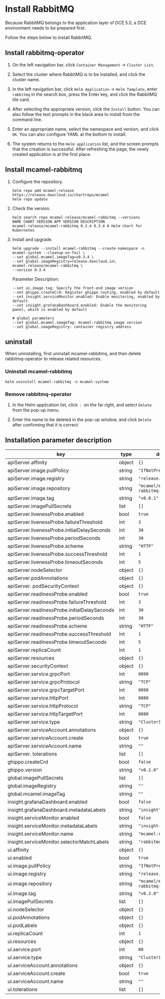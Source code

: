 # Install RabbitMQ

Because RabbitMQ belongs to the application layer of DCE 5.0, a DCE environment needs to be prepared first.

Follow the steps below to install RabbitMQ.

## Install rabbitmq-operator

1. On the left navigation bar, click `Container Management` -> `Cluster List`.

    

2. Select the cluster where RabbitMQ is to be installed, and click the cluster name.

    

3. In the left navigation bar, click `Helm Application` -> `Helm Template`, enter `rabbitmq` in the search box, press the Enter key, and click the RabbitMQ tile card.

    

4. After selecting the appropriate version, click the `Install` button. You can also follow the text prompts in the black area to install from the command line.

    

5. Enter an appropriate name, select the namespace and version, and click `OK`. You can also configure YAML at the bottom to install.

    

6. The system returns to the `Helm application` list, and the screen prompts that the creation is successful. After refreshing the page, the newly created application is at the first place.

    

## Install mcamel-rabbitmq

1. Configure the repository.

    ```shell
    helm repo add mcamel-release https://release.daocloud.io/chartrepo/mcamel
    helm repo update
    ```

2. Check the version.

    ```shell
    helm search repo mcamel-release/mcamel-rabbitmq --versions
    NAME CHART VERSION APP VERSION DESCRIPTION
    mcamel-release/mcamel-rabbitmq 0.3.4 0.3.4 A Helm chart for Kubernetes
    ```

3. Install and upgrade.

    ```shell
    helm upgrade --install mcamel-rabbitmq --create-namespace -n mcamel-system --cleanup-on-fail \
    --set global.mcamel.imageTag=v0.3.4 \
    --set global.imageRegistry=release.daocloud.io\
    mcamel-release/mcamel-rabbitmq \
    --version 0.3.4
    ```

    Parameter Description:

    ```shell
    --set ui.image.tag: Specify the front-end image version
    --set ghippo.createCrd: Register ghippo routing, enabled by default
    --set insight.serviceMonitor.enabled: Enable monitoring, enabled by default
    --set insight.grafanaDashboard.enabled: Enable the monitoring panel, which is enabled by default

    # global parameters
    --set global.mcamel.imageTag: mcamel-rabbitmq image version
    --set global.imageRegistry: container registry address
    ```

## uninstall

When uninstalling, first uninstall mcamel-rabbitmq, and then delete rabbitmq-operator to release related resources.

### Uninstall mcamel-rabbitmq

```shell
helm uninstall mcamel-rabbitmq -n mcamel-system
```

### Remove rabbitmq-operator

1. In the Helm application list, click `⋮` on the far right, and select `Delete` from the pop-up menu.

    

2. Enter the name to be deleted in the pop-up window, and click `Delete` after confirming that it is correct.

    

## Installation parameter description

| key | type | default | description |
|-----|------|---------|-------------|
| apiServer.affinity | object | `{}` | |
| apiServer.image.pullPolicy | string | `"IfNotPresent"` | |
| apiServer.image.registry | string | `"release.daocloud.io"` | |
| apiServer.image.repository | string | `"mcamel/mcamel-rabbitmq-apiserver"` | |
| apiServer.image.tag | string | `"v0.0.1"` | |
| apiServer.imagePullSecrets | list | `[]` | |
| apiServer.livenessProbe.enabled | bool | `true` | |
| apiServer.livenessProbe.failureThreshold | int | `3` | |
| apiServer.livenessProbe.initialDelaySeconds | int | `30` | |
| apiServer.livenessProbe.periodSeconds | int | `30` | |
| apiServer.livenessProbe.scheme | string | `"HTTP"` | |
| apiServer.livenessProbe.successThreshold | int | `1` | |
| apiServer.livenessProbe.timeoutSeconds | int | `5` | |
| apiServer.nodeSelector | object | `{}` | |
| apiServer.podAnnotations | object | `{}` | |
| apiServer. podSecurityContext | object | `{}` | |
| apiServer.readinessProbe.enabled | bool | `true` | |
| apiServer.readinessProbe.failureThreshold | int | `3` | |
| apiServer.readinessProbe.initialDelaySeconds | int | `30` | |
| apiServer.readinessProbe.periodSeconds | int | `30` | |
| apiServer.readinessProbe.scheme | string | `"HTTP"` | |
| apiServer.readinessProbe.successThreshold | int | `1` | |
| apiServer.readinessProbe.timeoutSeconds | int | `5` | |
| apiServer.replicaCount | int | `1` | |
| apiServer.resources | object | `{}` | |
| apiServer.securityContext | object | `{}` | |
| apiServer.service.grpcPort | int | `8090` | |
| apiServer.service.grpcProtocol | string | `"TCP"` | |
| apiServer.service.grpcTargetPort | int | `8090` | |
| apiServer.service.httpPort | int | `8080` | |
| apiServer.service.httpProtocol | string | `"TCP"` | |
| apiServer.service.httpTargetPort | int | `8080` | |
| apiServer.service.type | string | `"ClusterIP"` | |
| apiServer.serviceAccount.annotations | object | `{}` | |
| apiServer.serviceAccount.create | bool | `true` | |
| apiServer.serviceAccount.name | string | `""` | |
| apiServer. tolerations | list | `[]` | |
| ghippo.createCrd | bool | `false` | |
| ghippo.version | string | `"v0.1.0"` | |
| global.imagePullSecrets | list | `[]` | |
| global.imageRegistry | string | `""` | |
| global.mcamel.imageTag | string | `""` | |
| insight.grafanaDashboard.enabled | bool | `false` | |
| insight.grafanaDashboard.metadataLabels | string | `"insight"` | |
| insight.serviceMonitor.enabled | bool | `false` | |
| insight.serviceMonitor.metadataLabels | string | `"insight-agent"` | |
| insight.serviceMonitor.name | string | `"mcamel-rabbitmq"` | |
| insight.serviceMonitor.selectorMatchLabels | string | `"rabbitmq"` | |
| ui.affinity | object | `{}` | |
| ui.enabled | bool | `true` | |
| ui.image.pullPolicy | string | `"IfNotPresent"` | |
| ui.image.registry | string | `"release.daocloud.io"` | |
| ui.image.repository | string | `"mcamel/mcamel-rabbitmq-ui"` | |
| ui.image.tag | string | `"v0.3.0"` | |
| ui.imagePullSecrets | list | `[]` | |
| ui.nodeSelector | object | `{}` | |
| ui.podAnnotations | object | `{}` | |
| ui.podLabels | object | `{}` | |
| ui.replicaCount | int | `1` | |
| ui.resources | object | `{}` | |
| ui.service.port | int | `80` | |
| ui.service.type | string | `"ClusterIP"` | |
| ui.serviceAccount.annotations | object | `{}` | |
| ui.serviceAccount.create | bool | `true` | |
| ui.serviceAccount.name | string | `""` | |
| ui.tolerations | list | `[]` | |